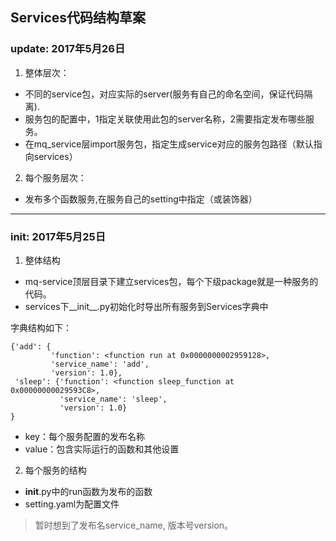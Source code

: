 Services代码结构草案
---
### update: 2017年5月26日
1. 整体层次：
- 不同的service包，对应实际的server(服务有自己的命名空间，保证代码隔离).
- 服务包的配置中，1指定关联使用此包的server名称，2需要指定发布哪些服务。
- 在mq_service层import服务包，指定生成service对应的服务包路径（默认指向services）

2. 每个服务层次：
- 发布多个函数服务,在服务自己的setting中指定（或装饰器）

---

### init: 2017年5月25日
1. 整体结构
- mq-service顶层目录下建立services包，每个下级package就是一种服务的代码。
- services下__init__.py初始化时导出所有服务到Services字典中

字典结构如下：
```
{'add': {
         'function': <function run at 0x0000000002959128>,
         'service_name': 'add',
         'version': 1.0},
 'sleep': {'function': <function sleep_function at 0x00000000029593C8>,
           'service_name': 'sleep',
           'version': 1.0}
}
```
- key：每个服务配置的发布名称
- value：包含实际运行的函数和其他设置

2. 每个服务的结构
- __init__.py中的run函数为发布的函数
- setting.yaml为配置文件 
>暂时想到了发布名service_name, 版本号version。
    
